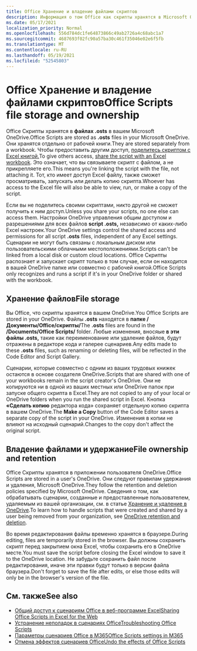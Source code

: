 ```yaml
---
title: Office Хранение и владение файлами скриптов
description: Информация о том Office как скрипты хранятся в Microsoft OneDrive и передаются между владельцами.
ms.date: 05/17/2021
localization_priority: Normal
ms.openlocfilehash: 556d784dc1fe64873866c49ab2726a4c68abc1a7
ms.sourcegitcommit: 4687693f02fc90a57ba30c461f35046e02e6f5fb
ms.translationtype: MT
ms.contentlocale: ru-RU
ms.lasthandoff: 05/19/2021
ms.locfileid: "52545803"
---
```

# <a name="office-scripts-file-storage-and-ownership"></a><span data-ttu-id="3caba-103">Office Хранение и владение файлами скриптов</span><span class="sxs-lookup"><span data-stu-id="3caba-103">Office Scripts file storage and ownership</span></span>

<span data-ttu-id="3caba-104">Office Скрипты хранятся в **файлах .osts** в вашем Microsoft OneDrive.</span><span class="sxs-lookup"><span data-stu-id="3caba-104">Office Scripts are stored as **.osts** files in your Microsoft OneDrive.</span></span> <span data-ttu-id="3caba-105">Они хранятся отдельно от рабочей книги.</span><span class="sxs-lookup"><span data-stu-id="3caba-105">They are stored separately from a workbook.</span></span> <span data-ttu-id="3caba-106">Чтобы предоставить другим доступ, [поделитесь скриптом с Excel книгой.](excel.md#sharing-scripts)</span><span class="sxs-lookup"><span data-stu-id="3caba-106">To give others access, [share the script with an Excel workbook](excel.md#sharing-scripts).</span></span> <span data-ttu-id="3caba-107">Это означает, что вы связываете скрипт с файлом, а не прикрепляете его.</span><span class="sxs-lookup"><span data-stu-id="3caba-107">This means you're linking the script with the file, not attaching it.</span></span> <span data-ttu-id="3caba-108">Тот, кто имеет доступ Excel файлу, также сможет просматривать, запускать или делать копию скрипта.</span><span class="sxs-lookup"><span data-stu-id="3caba-108">Whoever has access to the Excel file will also be able to view, run, or make a copy of the script.</span></span>

<span data-ttu-id="3caba-109">Если вы не поделитесь своими скриптами, никто другой не сможет получить к ним доступ.</span><span class="sxs-lookup"><span data-stu-id="3caba-109">Unless you share your scripts, no one else can access them.</span></span> <span data-ttu-id="3caba-110">Настройки OneDrive управления общим доступом и разрешениями для всех файлов **script .osts,** независимо от каких-либо Excel настроек.</span><span class="sxs-lookup"><span data-stu-id="3caba-110">Your OneDrive settings control the shared access and permissions for all script **.osts** files, independent of any Excel settings.</span></span> <span data-ttu-id="3caba-111">Сценарии не могут быть связаны с локальным диском или пользовательскими облачными местоположениями.</span><span class="sxs-lookup"><span data-stu-id="3caba-111">Scripts can't be linked from a local disk or custom cloud locations.</span></span> <span data-ttu-id="3caba-112">Office Скрипты распознает и запускает скрипт только в том случае, если он находится в вашей OneDrive папке или совместно с рабочей книгой.</span><span class="sxs-lookup"><span data-stu-id="3caba-112">Office Scripts only recognizes and runs a script if it's in your OneDrive folder or shared with the workbook.</span></span>

## <a name="file-storage"></a><span data-ttu-id="3caba-113">Хранение файлов</span><span class="sxs-lookup"><span data-stu-id="3caba-113">File storage</span></span>

<span data-ttu-id="3caba-114">Вы Office, что скрипты хранятся в вашем OneDrive.</span><span class="sxs-lookup"><span data-stu-id="3caba-114">You Office Scripts are stored in your OneDrive.</span></span> <span data-ttu-id="3caba-115">Файлы **.osts** находятся в **папке /Документы/Office/скрипты/**</span><span class="sxs-lookup"><span data-stu-id="3caba-115">The **.osts** files are found in the **/Documents/Office Scripts/** folder.</span></span> <span data-ttu-id="3caba-116">Любые изменения, вносяые **в эти файлы .osts,** такие как переименование или удаление файлов, будут отражены в редакторе кода и галерее сценариев.</span><span class="sxs-lookup"><span data-stu-id="3caba-116">Any edits made to these **.osts** files, such as renaming or deleting files, will be reflected in the Code Editor and Script Gallery.</span></span>

<span data-ttu-id="3caba-117">Сценарии, которые совместно с одним из ваших трудовых книжек остаются в основе создателя OneDrive.</span><span class="sxs-lookup"><span data-stu-id="3caba-117">Scripts that are shared with one of your workbooks remain in the script creator's OneDrive.</span></span> <span data-ttu-id="3caba-118">Они не копируются ни в одной из ваших местных или OneDrive папок при запуске общего скрипта в Excel.</span><span class="sxs-lookup"><span data-stu-id="3caba-118">They are not copied to any of your local or OneDrive folders when you run the shared script in Excel.</span></span> <span data-ttu-id="3caba-119">Кнопка **«Сделать копию** редактора кода» сохраняет отдельную копию скрипта в вашем OneDrive.</span><span class="sxs-lookup"><span data-stu-id="3caba-119">The **Make a Copy** button of the Code Editor saves a separate copy of the script in your OneDrive.</span></span> <span data-ttu-id="3caba-120">Изменения в копии не влияют на исходный сценарий.</span><span class="sxs-lookup"><span data-stu-id="3caba-120">Changes to the copy don't affect the original script.</span></span>

## <a name="file-ownership-and-retention"></a><span data-ttu-id="3caba-121">Владение файлами и удержание</span><span class="sxs-lookup"><span data-stu-id="3caba-121">File ownership and retention</span></span>

<span data-ttu-id="3caba-122">Office Скрипты хранятся в приложении пользователя OneDrive.</span><span class="sxs-lookup"><span data-stu-id="3caba-122">Office Scripts are stored in a user's OneDrive.</span></span> <span data-ttu-id="3caba-123">Они следуют правилам удержания и удаления, Microsoft OneDrive.</span><span class="sxs-lookup"><span data-stu-id="3caba-123">They follow the retention and deletion policies specified by Microsoft OneDrive.</span></span> <span data-ttu-id="3caba-124">Сведения о том, как обрабатывать сценарии, созданные и предоставленные пользователем, удаляемым из вашей организации, см. в статье [Хранение и удаление в OneDrive](/onedrive/retention-and-deletion).</span><span class="sxs-lookup"><span data-stu-id="3caba-124">To learn how to handle scripts that were created and shared by a user being removed from your organization, see [OneDrive retention and deletion](/onedrive/retention-and-deletion).</span></span>

<span data-ttu-id="3caba-125">Во время редактирования файлы временно хранятся в браузере.</span><span class="sxs-lookup"><span data-stu-id="3caba-125">During editing, files are temporarily stored in the browser.</span></span> <span data-ttu-id="3caba-126">Вы должны сохранить скрипт перед закрытием окна Excel, чтобы сохранить его в OneDrive месте.</span><span class="sxs-lookup"><span data-stu-id="3caba-126">You must save the script before closing the Excel window to save it to the OneDrive location.</span></span> <span data-ttu-id="3caba-127">Не забудьте сохранить файл после редактирования, иначе эти правки будут только в версии файла браузера.</span><span class="sxs-lookup"><span data-stu-id="3caba-127">Don't forget to save the file after edits, or else those edits will only be in the browser's version of the file.</span></span>

## <a name="see-also"></a><span data-ttu-id="3caba-128">См. также</span><span class="sxs-lookup"><span data-stu-id="3caba-128">See also</span></span>

- [<span data-ttu-id="3caba-129">Общий доступ к сценариям Office в веб-программе Excel</span><span class="sxs-lookup"><span data-stu-id="3caba-129">Sharing Office Scripts in Excel for the Web</span></span>](https://support.microsoft.com/office/sharing-office-scripts-in-excel-for-the-web-226eddbc-3a44-4540-acfe-fccda3d1122b)
- [<span data-ttu-id="3caba-130">Устранение неполадок в сценариях Office</span><span class="sxs-lookup"><span data-stu-id="3caba-130">Troubleshooting Office Scripts</span></span>](../testing/troubleshooting.md)
- [<span data-ttu-id="3caba-131">Параметры сценариев Office в M365</span><span class="sxs-lookup"><span data-stu-id="3caba-131">Office Scripts settings in M365</span></span>](https://support.office.com/article/office-scripts-settings-in-m365-19d3c51a-6ca2-40ab-978d-60fa49554dcf)
- [<span data-ttu-id="3caba-132">Отмена эффектов сценариев Office</span><span class="sxs-lookup"><span data-stu-id="3caba-132">Undo the effects of Office Scripts</span></span>](../testing/undo.md)
